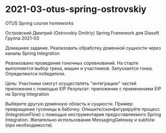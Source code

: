 # 2021-03-otus-spring-ostrovskiy
OTUS Spring course homeworks

Островский Дмитрий (Ostrovskiy Dmitriy)
Spring Framework для Diasoft
Группа 2021-03

Домашнее задание.
Реализовать обработку доменной сущности через каналы Spring Integration

Реализовано проведение гоночных соревнований. На старте выполняется выбор трека, машин и участников. Запускается гонка. Определяются победители.

Цель:
Участники смогут осуществлять "интеграцию" частей приложения с помощью EIP Результат: приложение c применением EIP на Spring Integration

Выберите другую доменную область и сущности. Пример: превращение гусеницы в бабочку.
Опишите/сконфигурируйте процесс (IntegrationFlow) с помощью инструментария предоставляемого Spring Integration.
Желательно использование MessagingGateway и subfolw (при необходимости).

